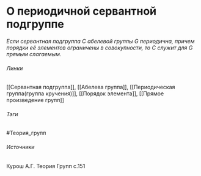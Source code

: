 # О периодичной сервантной подгруппе
*Если сервантная подгруппа $C$ абелевой группы $G$ периодична, причем порядки её элементов ограничены в совокупности, то $C$ служит для $G$ прямым слагаемым.*

###### Линки
 [[Сервантная подгруппа]], [[Абелева группа]], [[Периодическая группа(группа кручения)]], [[Порядок элемента]], [[Прямое произведение групп]]
###### Тэги
 #Теория_групп 
###### Источники
 Курош А.Г. Теория Групп с.151